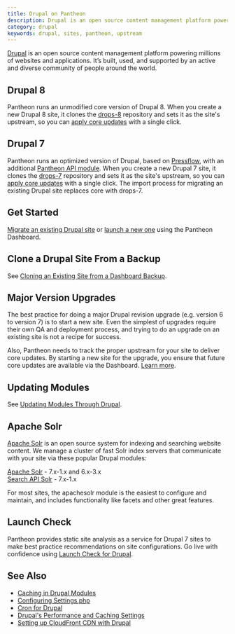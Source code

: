 ```yaml
---
title: Drupal on Pantheon
description: Drupal is an open source content management platform powering millions of websites and applications.
category: drupal
keywords: drupal, sites, pantheon, upstream
---
```

[Drupal](https://www.drupal.org) is an open source content management platform powering millions of websites and applications. It’s built, used, and supported by an active and diverse community of people around the world.

## Drupal 8
Pantheon runs an unmodified core version of Drupal 8. When you create a new Drupal 8 site, it clones the [drops-8](https://github.com/pantheon-systems/drops-8) repository and sets it as the site's upstream, so you can [apply core updates](/docs/articles/sites/code/applying-upstream-updates/) with a single click.

## Drupal 7
Pantheon runs an optimized version of Drupal, based on [Pressflow](https://github.com/pressflow/7), with an additional [Pantheon API module](/docs/articles/sites/code/what-is-the-pantheon_api-module/). When you create a new Drupal 7 site, it clones the [drops-7](https://github.com/pantheon-systems/drops-7) repository and sets it as the site's upstream, so you can [apply core updates](/docs/articles/sites/code/applying-upstream-updates/) with a single click. The import process for migrating an existing Drupal site replaces core with drops-7.

## Get Started
[Migrate an existing Drupal site](/docs/articles/sites/migrate) or [launch a new one](/docs/articles/getting-started/) using the Pantheon Dashboard.

## Clone a Drupal Site From a Backup
See [Cloning an Existing Site from a Dashboard Backup](/docs/articles/sites/backups/cloning-an-existing-site-from-a-dashboard-backup/).

## Major Version Upgrades
The best practice for doing a major Drupal revision upgrade (e.g. version 6 to version 7) is to start a new site. Even the simplest of upgrades require their own QA and deployment process, and trying to do an upgrade on an existing site is not a recipe for success.

Also, Pantheon needs to track the proper upstream for your site to deliver core updates. By starting a new site for the upgrade, you ensure that future core updates are available via the Dashboard. [Learn more](/docs/articles/drupal/major-version-drupal-upgrades/).

## Updating Modules
See [Updating Modules Through Drupal](/docs/articles/drupal/updating-modules-through-drupal/).

## Apache Solr
[Apache Solr](/docs/articles/sites/apache-solr/) is an open source system for indexing and searching website content. We manage a cluster of fast Solr index servers that communicate with your site via these popular Drupal modules:

​[Apache Solr](https://drupal.org/project/apachesolr) - 7.x-1.x and 6.x-3.x  
[Search API Solr](https://drupal.org/project/search_api_solr) - 7.x-1.x

For most sites, the apachesolr module is the easiest to configure and maintain, and includes functionality like facets and other great features.

## Launch Check

Pantheon provides static site analysis as a service for Drupal 7 sites to make best practice recommendations on site configurations. Go live with confidence using [Launch Check for Drupal](/docs/articles/drupal/launch-check-drupal-performance-and-configuration-analysis/).

## See Also
- [Caching in Drupal Modules](/docs/articles/drupal/caching-in-drupal-modules/)
- [Configuring Settings.php](/docs/articles/drupal/configuring-settings-php/)
- [Cron for Drupal](/docs/articles/drupal/cron/)  
- [Drupal's Performance and Caching Settings](/docs/articles/drupal/drupal-performance-and-caching-settings/)
- [Setting up CloudFront CDN with Drupal](/docs/articles/drupal/cdn-setting-up-cloudfront/)

